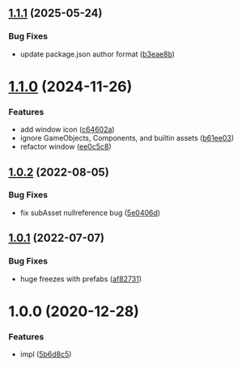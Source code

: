 ## [1.1.1](https://github.com/mob-sakai/SubAssetEditor/compare/v1.1.0...v1.1.1) (2025-05-24)


### Bug Fixes

* update package.json author format ([b3eae8b](https://github.com/mob-sakai/SubAssetEditor/commit/b3eae8b550cb2dac3523516042b4277b35866f38))

# [1.1.0](https://github.com/mob-sakai/SubAssetEditor/compare/v1.0.2...v1.1.0) (2024-11-26)


### Features

* add window icon ([c64602a](https://github.com/mob-sakai/SubAssetEditor/commit/c64602a3320a2ebbd7e5fdb8afc300169d3e2338))
* ignore GameObjects, Components, and builtin assets ([b61ee03](https://github.com/mob-sakai/SubAssetEditor/commit/b61ee03d1508eb345870cffa6000a9b1796bdb06))
* refactor window ([ee0c5c8](https://github.com/mob-sakai/SubAssetEditor/commit/ee0c5c81815e8109daa8508dfc9a64a96ab7f3b9))

## [1.0.2](https://github.com/mob-sakai/SubAssetEditor/compare/1.0.1...1.0.2) (2022-08-05)


### Bug Fixes

* fix subAsset nullreference bug ([5e0406d](https://github.com/mob-sakai/SubAssetEditor/commit/5e0406d4ea9eb8bcf3811ec52646a941bc058f29))

## [1.0.1](https://github.com/mob-sakai/SubAssetEditor/compare/1.0.0...1.0.1) (2022-07-07)


### Bug Fixes

* huge freezes with prefabs ([af82731](https://github.com/mob-sakai/SubAssetEditor/commit/af82731628866ad6dfe5572016dc39ab4fad0dc5))

# 1.0.0 (2020-12-28)


### Features

* impl ([5b6d8c5](https://github.com/mob-sakai/SubAssetEditor/commit/5b6d8c5cdc5bc7452bbdcd68bf85d48850f04646))

